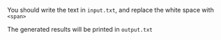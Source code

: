 You should write the text in `input.txt`, and replace the white space with ` <span>`

The generated results will be printed in `output.txt`